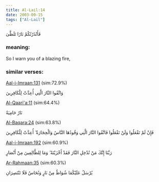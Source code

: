 ```yaml
---
title: Al-Lail:14
date: 2003-09-15
tags: ["Al-Lail"]
---
```

فَأَنْذَرْتُكُمْ نَارًا تَلَظَّىٰ
### meaning: 
So I warn you of a blazing fire,
### similar verses: 

[Aal-i-Imraan:131](/3/131) (sim:72.9%)

وَاتَّقُوا النَّارَ الَّتِي أُعِدَّتْ لِلْكَافِرِينَ

[Al-Qaari'a:11](/101/11) (sim:64.4%)

نَارٌ حَامِيَةٌ

[Al-Baqara:24](/2/24) (sim:63.8%)

فَإِنْ لَمْ تَفْعَلُوا وَلَنْ تَفْعَلُوا فَاتَّقُوا النَّارَ الَّتِي وَقُودُهَا النَّاسُ وَالْحِجَارَةُ ۖ أُعِدَّتْ لِلْكَافِرِينَ

[Aal-i-Imraan:192](/3/192) (sim:60.9%)

رَبَّنَا إِنَّكَ مَنْ تُدْخِلِ النَّارَ فَقَدْ أَخْزَيْتَهُ ۖ وَمَا لِلظَّالِمِينَ مِنْ أَنْصَارٍ

[Ar-Rahmaan:35](/55/35) (sim:60.3%)

يُرْسَلُ عَلَيْكُمَا شُوَاظٌ مِنْ نَارٍ وَنُحَاسٌ فَلَا تَنْتَصِرَانِ
